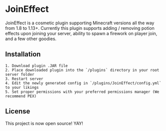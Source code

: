 # JoinEffect

JoinEffect is a cosmetic plugin supporting Minecraft versions all the way from 1.8 to 1.13+. Currently this plugin supports adding / removing potion effects upon joining your server, ability to spawn a firework on player join, and a few other goodies.

## Installation

	1. Download plugin .JAR file
	2. Place downloaded plugin into the `/plugins` directory in your root server folder
	3. Restart server
	4. Edit the newly generated config in `/plugins/JoinEffect/config.yml` to your likings
	5. Set proper permissions with your preferred permissions manager (We recommend PEX)

## License

This project is now open source! YAY!